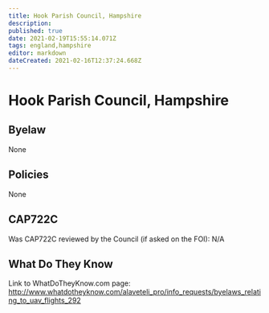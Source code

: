 ```yaml
---
title: Hook Parish Council, Hampshire
description: 
published: true
date: 2021-02-19T15:55:14.071Z
tags: england,hampshire
editor: markdown
dateCreated: 2021-02-16T12:37:24.668Z
---
```


# Hook Parish Council, Hampshire

## Byelaw
None

## Policies
None

## CAP722C

Was CAP722C reviewed by the Council (if asked on the FOI): N/A

## What Do They Know

Link to WhatDoTheyKnow.com page:
http://www.whatdotheyknow.com/alaveteli_pro/info_requests/byelaws_relating_to_uav_flights_292

